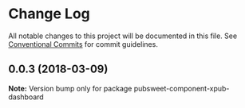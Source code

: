 # Change Log

All notable changes to this project will be documented in this file.
See [Conventional Commits](https://conventionalcommits.org) for commit guidelines.

<a name="0.0.3"></a>
## 0.0.3 (2018-03-09)




**Note:** Version bump only for package pubsweet-component-xpub-dashboard
